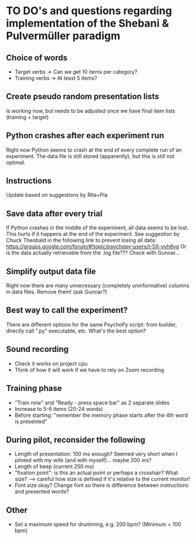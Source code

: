 TO DO's and questions regarding implementation of the Shebani & Pulvermüller paradigm
================================================================================


## Choice of words

- Target verbs -> Can we get 10 items per category?
- Training verbs -> At least 5 items?


## Create pseudo random presentation lists

Is working now, but needs to be adjusted once we have final item lists (training + target)


## Python crashes after each experiment run

Right now Python seems to crash at the end of every complete run of an experiment. The data file is still stored (apparently), but this is still not optimal.


## Instructions

Update based on suggestions by Rita+Pia


## Save data after every trial 

If Python crashes in the middle of the experiment, all data seems to be lost. This hurts if it happens at the end of the experiment. See suggestion by Chuck Theobald in the following link to prevent losing all data:
https://groups.google.com/forum/#!topic/psychopy-users/t-5X-vyh6vg
Or is the data actually retrievable from the .log file???
Check with Gunnar...


## Simplify output data file

Right now there are many unnecessary (completely uninformative) columns in data files. Remove them! (ask Gunnar?)


## Best way to call the experiment?

There are different options for the same PsychoPy script: from builder, directly call ".py" executable, etc. What's the best option?


## Sound recording

- Check it works on project cpu
- Think of how it will work if we have to rely on Zoom recording


## Training phase

- "Train now" and "Ready - press space bar" as 2 separate slides
- Increase to 5-6 items (20-24 words)
- Before starting: "remember the memory phase starts after the 4th word is presented"


## During pilot, reconsider the following

- Length of presentation: 100 ms enough? Seemed very short when I piloted with my wife (and with myself)... maybe 200 ms?
- Length of beep (current 250 ms)
- "fixation point": is this an actual point or perhaps a crosshair? What size? --> careful how size is defined if it's relative to the current monitor!
- Font size okay? Change font so there is difference between instructions and presented words?


## Other

- Set a maximum speed for drumming, e.g. 200 bpm? (Minimum = 100 bpm)
